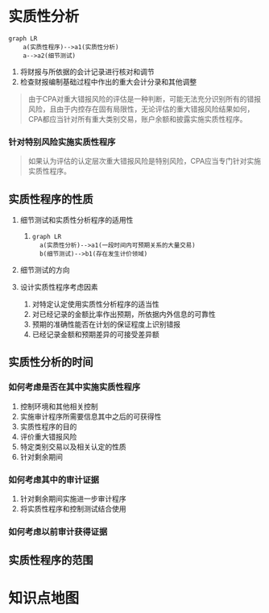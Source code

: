 # 实质性分析

```mermaid
graph LR
	a(实质性程序)-->a1(实质性分析)
	a-->a2(细节测试)

```

1. 将财报与所依据的会计记录进行核对和调节
2. 检查财报编制基础过程中作出的重大会计分录和其他调整

> ​	由于CPA对重大错报风险的评估是一种判断，可能无法充分识别所有的错报风险，且由于内控存在固有局限性，无论评估的重大错报风险结果如何，CPA都应当针对所有重大类别交易，账户余额和披露实施实质性程序。

### 针对特别风险实施实质性程序

> ​	如果认为评估的认定层次重大错报风险是特别风险，CPA应当专门针对实施实质性程序。

## 实质性程序的性质

1. 细节测试和实质性分析程序的适用性

   1. ```mermaid
      graph LR
      	a(实质性分析)-->a1(一段时间内可预期关系的大量交易)
      	b(细节测试)-->b1(存在发生计价领域)
      ```

2. 细节测试的方向

3. 设计实质性程序考虑因素

   1. 对特定认定使用实质性分析程序的适当性
   2. 对已经记录的金额比率作出预期，所依据内外信息的可靠性
   3. 预期的准确性能否在计划的保证程度上识别错报
   4. 已经记录金额和预期差异的可接受差异额

## 实质性分析的时间

### 如何考虑是否在其中实施实质性程序

1. 控制环境和其他相关控制
2. 实施审计程序所需要信息其中之后的可获得性
3. 实质性程序的目的
4. 评价重大错报风险
5. 特定类别交易以及相关认定的性质
6. 针对剩余期间

### 如何考虑其中的审计证据

1. 针对剩余期间实施进一步审计程序
2. 将实质性程序和控制测试结合使用

### 如何考虑以前审计获得证据

## 实质性程序的范围

# 知识点地图

